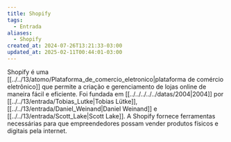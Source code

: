 ```yaml
---
title: Shopify
tags:
  - Entrada
aliases:
  - Shopify
created_at: 2024-07-26T13:21:33-03:00
updated_at: 2025-02-11T00:44:01-03:00
---
```


Shopify é uma [[../../13/atomo/Plataforma_de_comercio_eletronico|plataforma de comércio eletrônico]] que permite a criação e gerenciamento de lojas online de maneira fácil e eficiente. Foi fundada em [[../../../../../datas/2004|2004]] por [[../../13/entrada/Tobias_Lutke|Tobias Lütke]], [[../../13/entrada/Daniel_Weinand|Daniel Weinand]] e [[../../13/entrada/Scott_Lake|Scott Lake]]. A Shopify fornece ferramentas necessárias para que empreendedores possam vender produtos físicos e digitais pela internet.